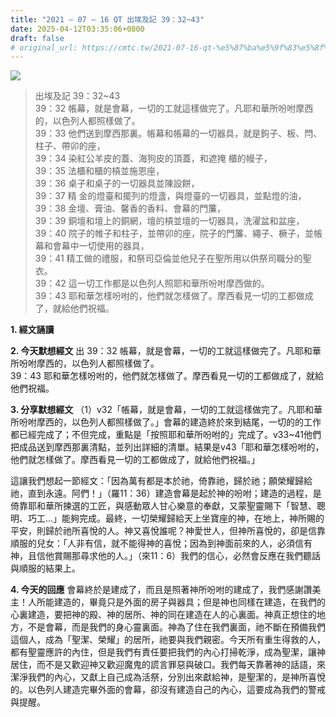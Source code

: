```yaml
---
title: "2021 – 07 – 16 QT 出埃及記 39：32~43"
date: 2025-04-12T03:35:06+0800
draft: false
# original_url: https://cmtc.tw/2021-07-16-qt-%e5%87%ba%e5%9f%83%e5%8f%8a%e8%a8%98-39%ef%bc%9a3243
---
```


![](/images/qt.jpg)
> 出埃及記 39：32\~43  
> 39：32 帳幕，就是會幕，一切的工就這樣做完了。凡耶和華所吩咐摩西的，以色列人都照樣做了。  
> 39：33 他們送到摩西那裏。帳幕和帳幕的一切器具，就是鉤子、板、閂、柱子、帶卯的座，  
> 39：34 染紅公羊皮的蓋、海狗皮的頂蓋，和遮掩 櫃的幔子，  
> 39：35 法櫃和櫃的槓並施恩座，  
> 39：36 桌子和桌子的一切器具並陳設餅，  
> 39：37 精 金的燈臺和擺列的燈盞，與燈臺的一切器具，並點燈的油，  
> 39：38 金壇、膏油、馨香的香料、會幕的門簾，  
> 39：39 銅壇和壇上的銅網，壇的槓並壇的一切器具，洗濯盆和盆座，  
> 39：40 院子的帷子和柱子，並帶卯的座，院子的門簾、繩子、橛子，並帳幕和會幕中一切使用的器具，  
> 39：41 精工做的禮服，和祭司亞倫並他兒子在聖所用以供祭司職分的聖衣。  
> 39：42 這一切工作都是以色列人照耶和華所吩咐摩西做的。  
> 39：43 耶和華怎樣吩咐的，他們就怎樣做了。摩西看見一切的工都做成了，就給他們祝福。

**1. 經文誦讀**

**2.  今天默想經文**
出 39：32 帳幕，就是會幕，一切的工就這樣做完了。凡耶和華所吩咐摩西的，以色列人都照樣做了。  
39：43 耶和華怎樣吩咐的，他們就怎樣做了。摩西看見一切的工都做成了，就給他們祝福。

**3. 分享默想經文**
（1）v32「帳幕，就是會幕，一切的工就這樣做完了。凡耶和華所吩咐摩西的，以色列人都照樣做了。」會幕的建造終於來到結尾，一切的的工作都已經完成了；不但完成，重點是「按照耶和華所吩咐的」完成了。v33\~41他們把成品送到摩西那裏清點，並列出詳細的清單。結果是v43「耶和華怎樣吩咐的，他們就怎樣做了。摩西看見一切的工都做成了，就給他們祝福。」

這讓我們想起一節經文：「因為萬有都是本於祂，倚靠祂，歸於祂；願榮耀歸給祂，直到永遠。阿們！」（羅11：36）建造會幕是起於神的吩咐；建造的過程，是倚靠耶和華所揀選的工匠，與感動眾人甘心樂意的奉獻，又蒙聖靈賜下「智慧、聰明、巧工…」能夠完成。最終，一切榮耀歸給天上坐寶座的神，在地上，神所賜的平安，則歸於祂所喜悅的人。神又喜悅誰呢？神愛世人，但神所喜悅的，卻是信靠順服的兒女：「人非有信，就不能得神的喜悅；因為到神面前來的人，必須信有神，且信他賞賜那尋求他的人。」（來11：6）我們的信心，必然會反應在我們聽話與順服的結果上。

**4. 今天的回應**
會幕終於是建成了，而且是照著神所吩咐的建成了，我們感謝讚美主！人所能建造的，畢竟只是外面的房子與器具；但是神也同樣在建造，在我們的心裏建造，要把神的殿、神的居所、神的同在建造在人的心裏面。神真正想住的地方，不是會幕，而是我們的身心靈裏面。神為了住在我們裏面，祂不斷在預備我們這個人，成為「聖潔、榮耀」的居所，祂要與我們親密。今天所有重生得救的人，都有聖靈應許的內住，但是我們有責任要把我們的內心打掃乾淨，成為聖潔，讓神居住，而不是又歡迎神又歡迎魔鬼的謊言罪惡與破口。我們每天靠著神的話語，來潔淨我們的內心，又獻上自己成為活祭，分別出來獻給神，是聖潔的，是神所喜悅的。以色列人建造完畢外面的會幕，卻沒有建造自己的內心，這要成為我們的警戒與提醒。
